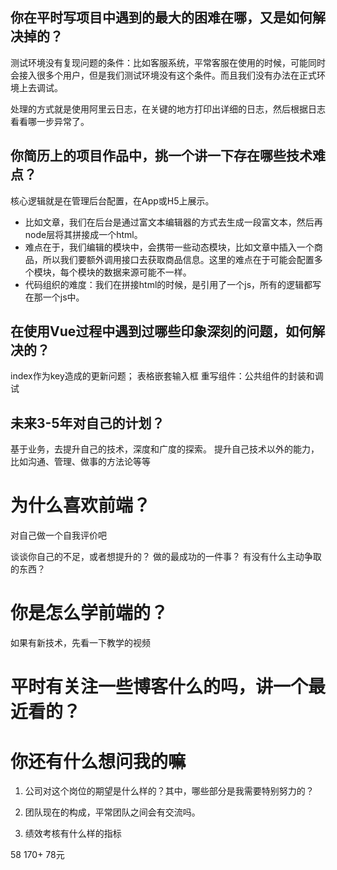 ## 你在平时写项目中遇到的最大的困难在哪，又是如何解决掉的？

测试环境没有复现问题的条件：比如客服系统，平常客服在使用的时候，可能同时会接入很多个用户，但是我们测试环境没有这个条件。而且我们没有办法在正式环境上去调试。

处理的方式就是使用阿里云日志，在关键的地方打印出详细的日志，然后根据日志看看哪一步异常了。

## 你简历上的项目作品中，挑一个讲一下存在哪些技术难点？

核心逻辑就是在管理后台配置，在App或H5上展示。

 - 比如文章，我们在后台是通过富文本编辑器的方式去生成一段富文本，然后再node层将其拼接成一个html。
 - 难点在于，我们编辑的模块中，会携带一些动态模块，比如文章中插入一个商品，所以我们要额外调用接口去获取商品信息。这里的难点在于可能会配置多个模块，每个模块的数据来源可能不一样。
 - 代码组织的难度：我们在拼接html的时候，是引用了一个js，所有的逻辑都写在那一个js中。

## 在使用Vue过程中遇到过哪些印象深刻的问题，如何解决的？
index作为key造成的更新问题；
表格嵌套输入框
重写组件：公共组件的封装和调试

## 未来3-5年对自己的计划？

基于业务，去提升自己的技术，深度和广度的探索。
提升自己技术以外的能力，比如沟通、管理、做事的方法论等等

# 为什么喜欢前端？
对自己做一个自我评价吧

谈谈你自己的不足，或者想提升的？
做的最成功的一件事？
有没有什么主动争取的东西？

# 你是怎么学前端的？

如果有新技术，先看一下教学的视频

# 平时有关注一些博客什么的吗，讲一个最近看的？

# 你还有什么想问我的嘛

1. 公司对这个岗位的期望是什么样的？其中，哪些部分是我需要特别努力的？

2. 团队现在的构成，平常团队之间会有交流吗。

3. 绩效考核有什么样的指标

58 170+ 78元